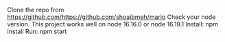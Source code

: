 Clone the repo from https://github.com/https://github.com/shoaibmeh/mario 
Check your node version. This project works well on node 16.16.0 or node 16.19.1
Install: npm install
Run: npm start
